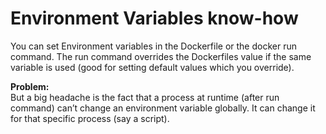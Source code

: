 # Environment Variables know-how
You can set Environment variables in the Dockerfile or the docker run command. The run command overrides the Dockerfiles value if the same variable is used (good for setting default values which you override).

**Problem:**  
But a big headache is the fact that a process at runtime (after run command) can’t change an environment variable globally. It can change it for that specific process (say a script).

